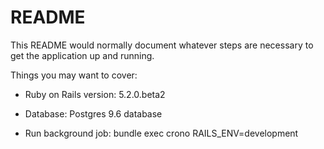 # README

This README would normally document whatever steps are necessary to get the
application up and running.

Things you may want to cover:

* Ruby on Rails​ version: 5.2.0.beta2

* Database: Postgres​ 9.6 database

* Run background job: bundle exec crono RAILS_ENV=development

